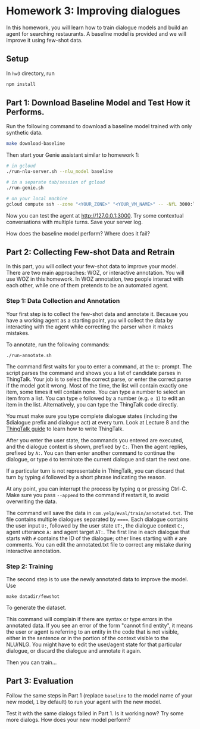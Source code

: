 # Homework 3: Improving dialogues

In this homework, you will learn how to train dialogue models and build an agent for searching restaurants. A baseline model is provided and we will improve it using few-shot data.

## Setup
In `hw3` directory, run 
```bash
npm install
```

## Part 1: Download Baseline Model and Test How it Performs. 
Run the following command to download a baseline model trained with only synthetic data. 
```bash
make download-baseline
```

Then start your Genie assistant similar to homework 1:
```bash
# in gcloud
./run-nlu-server.sh --nlu_model baseline

# in a separate tab/session of gcloud
./run-genie.sh

# on your local machine 
gcloud compute ssh --zone "<YOUR_ZONE>" "<YOUR_VM_NAME>" -- -NfL 3000:localhost:3000
```

Now you can test the agent at http://127.0.0.1:3000. Try some contextual conversations with multiple turns. Save your server log. 

How does the baseline model perform? Where does it fail? 


## Part 2: Collecting Few-shot Data and Retrain

In this part, you will collect your few-shot data to improve your model. There are two main approaches:
WOZ, or interactive annotation. You will use WOZ in this homework.
In WOZ annotation, two people interact with each other, while one of them pretends to be an automated agent.

### Step 1: Data Collection and Annotation

Your first step is to collect the few-shot data and annotate it. Because you have a working agent as a starting
point, you will collect the data by interacting with the agent while correcting the parser when it makes mistakes.

To annotate, run the following commands:
```
./run-annotate.sh
```

The command first waits for you to enter a command, at the `U:` prompt. The script parses the command and shows you a list of candidate
parses in ThingTalk. Your job is to select the correct parse, or enter the correct parse if the model got it wrong.
Most of the time, the list will contain exactly one item, some times it will contain none. You can type a number to
select an item from a list.  You can type `e` followed by a number (e.g. `e 1`) to edit an item in the list.
Alternatively, you can type the ThingTalk code directly.

You must make sure you type complete dialogue states (including the $dialogue prefix and dialogue act) at every turn.
Look at Lecture 8 and the [ThingTalk guide](https://wiki.almond.stanford.edu/thingtalk/guide) to learn how to write ThingTalk.

After you enter the user state, the commands you entered are executed, and the dialogue context is shown, prefixed
by `C:`. Then the agent replies, prefixed by `A:`. You can then enter another command to continue the dialogue, or
type `d` to terminate the current dialogue and start the next one.

If a particular turn is not representable in ThingTalk, you can discard that turn by typing `d` followed by a short phrase indicating the reason.

At any point, you can interrupt the process by typing q or pressing Ctrl-C. Make sure you pass `--append` to
the command if restart it, to avoid overwriting the data.

The command will save the data in `com.yelp/eval/train/annotated.txt`. The file contains multiple dialogues separated
by `====`. Each dialogue contains the user input `U:`, followed by the user state `UT:`, the dialogue context `C:`,
agent utterance `A:` and agent target `AT:`. The first line in each dialogue that starts with `#` contains the ID
of the dialogue; other lines starting with `#` are comments. You can edit the annotated.txt file to correct
any mistake during interactive annotation.

### Step 2: Training

The second step is to use the newly annotated data to improve the model.
Use
```
make datadir/fewshot
```
To generate the dataset.

This command will complain if there are syntax or type errors in the annotated data. If you see an error
of the form "cannot find entity", it means the user or agent is referring to an entity in the code that is
not visible, either in the sentence or in the portion of the context visible to the NLU/NLG. You might have
to edit the user/agent state for that particular dialogue, or discard the dialogue and annotate it again.

Then you can train...


## Part 3: Evaluation
Follow the same steps in Part 1 (replace `baseline` to the model name of your new model, `1` by default) to run your agent with the new model. 

Test it with the same dialogs failed in Part 1. Is it working now? Try some more dialogs. How does your new model perform? 
